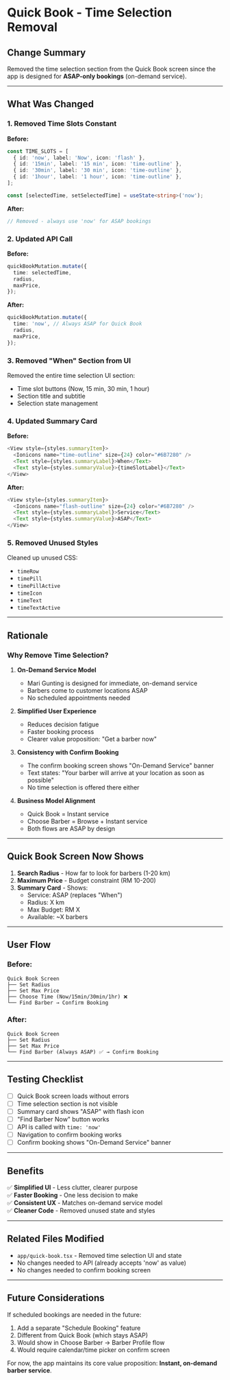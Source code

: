 # Quick Book - Time Selection Removal

## Change Summary

Removed the time selection section from the Quick Book screen since the app is designed for **ASAP-only bookings** (on-demand service).

---

## What Was Changed

### 1. Removed Time Slots Constant
**Before:**
```typescript
const TIME_SLOTS = [
  { id: 'now', label: 'Now', icon: 'flash' },
  { id: '15min', label: '15 min', icon: 'time-outline' },
  { id: '30min', label: '30 min', icon: 'time-outline' },
  { id: '1hour', label: '1 hour', icon: 'time-outline' },
];

const [selectedTime, setSelectedTime] = useState<string>('now');
```

**After:**
```typescript
// Removed - always use 'now' for ASAP bookings
```

### 2. Updated API Call
**Before:**
```typescript
quickBookMutation.mutate({
  time: selectedTime,
  radius,
  maxPrice,
});
```

**After:**
```typescript
quickBookMutation.mutate({
  time: 'now', // Always ASAP for Quick Book
  radius,
  maxPrice,
});
```

### 3. Removed "When" Section from UI
Removed the entire time selection UI section:
- Time slot buttons (Now, 15 min, 30 min, 1 hour)
- Section title and subtitle
- Selection state management

### 4. Updated Summary Card
**Before:**
```typescript
<View style={styles.summaryItem}>
  <Ionicons name="time-outline" size={24} color="#6B7280" />
  <Text style={styles.summaryLabel}>When</Text>
  <Text style={styles.summaryValue}>{timeSlotLabel}</Text>
</View>
```

**After:**
```typescript
<View style={styles.summaryItem}>
  <Ionicons name="flash-outline" size={24} color="#6B7280" />
  <Text style={styles.summaryLabel}>Service</Text>
  <Text style={styles.summaryValue}>ASAP</Text>
</View>
```

### 5. Removed Unused Styles
Cleaned up unused CSS:
- `timeRow`
- `timePill`
- `timePillActive`
- `timeIcon`
- `timeText`
- `timeTextActive`

---

## Rationale

### Why Remove Time Selection?

1. **On-Demand Service Model**
   - Mari Gunting is designed for immediate, on-demand service
   - Barbers come to customer locations ASAP
   - No scheduled appointments needed

2. **Simplified User Experience**
   - Reduces decision fatigue
   - Faster booking process
   - Clearer value proposition: "Get a barber now"

3. **Consistency with Confirm Booking**
   - The confirm booking screen shows "On-Demand Service" banner
   - Text states: "Your barber will arrive at your location as soon as possible"
   - No time selection is offered there either

4. **Business Model Alignment**
   - Quick Book = Instant service
   - Choose Barber = Browse + Instant service
   - Both flows are ASAP by design

---

## Quick Book Screen Now Shows

1. **Search Radius** - How far to look for barbers (1-20 km)
2. **Maximum Price** - Budget constraint (RM 10-200)
3. **Summary Card** - Shows:
   - Service: ASAP (replaces "When")
   - Radius: X km
   - Max Budget: RM X
   - Available: ~X barbers

---

## User Flow

### Before:
```
Quick Book Screen
├── Set Radius
├── Set Max Price
├── Choose Time (Now/15min/30min/1hr) ❌
└── Find Barber → Confirm Booking
```

### After:
```
Quick Book Screen
├── Set Radius
├── Set Max Price
└── Find Barber (Always ASAP) ✅ → Confirm Booking
```

---

## Testing Checklist

- [ ] Quick Book screen loads without errors
- [ ] Time selection section is not visible
- [ ] Summary card shows "ASAP" with flash icon
- [ ] "Find Barber Now" button works
- [ ] API is called with `time: 'now'`
- [ ] Navigation to confirm booking works
- [ ] Confirm booking shows "On-Demand Service" banner

---

## Benefits

✅ **Simplified UI** - Less clutter, clearer purpose  
✅ **Faster Booking** - One less decision to make  
✅ **Consistent UX** - Matches on-demand service model  
✅ **Cleaner Code** - Removed unused state and styles  

---

## Related Files Modified

- `app/quick-book.tsx` - Removed time selection UI and state
- No changes needed to API (already accepts 'now' as value)
- No changes needed to confirm booking screen

---

## Future Considerations

If scheduled bookings are needed in the future:
1. Add a separate "Schedule Booking" feature
2. Different from Quick Book (which stays ASAP)
3. Would show in Choose Barber → Barber Profile flow
4. Would require calendar/time picker on confirm screen

For now, the app maintains its core value proposition: **Instant, on-demand barber service**.
